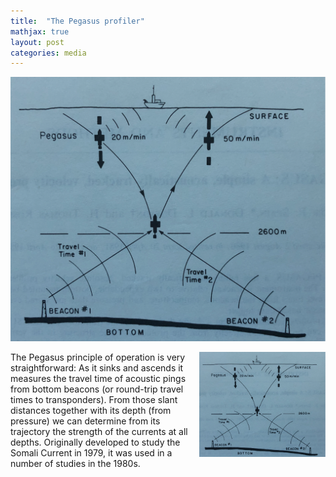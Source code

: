 ```yaml
---
title:  "The Pegasus profiler"
mathjax: true
layout: post
categories: media
---
```


![Pegasus Profiler](/assets/PegasusProfiler.png)

<img src="/assets/PegasusProfiler.png" alt="Pegasus Profiler" style="width: 40%; height: 40%" align="right">


The Pegasus principle of operation is very straightforward: As it sinks and ascends it measures the travel time of acoustic pings from bottom beacons (or round-trip travel times to transponders). From those slant distances together with its depth (from pressure) we can determine from its trajectory the strength of the currents at all depths. Originally developed to study the Somali Current in 1979, it was used in a number of studies in the 1980s.

